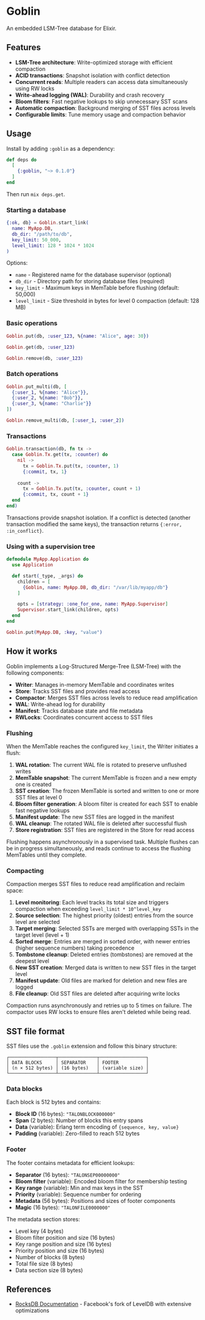 # Goblin

An embedded LSM-Tree database for Elixir.

## Features

- **LSM-Tree architecture**: Write-optimized storage with efficient compaction
- **ACID transactions**: Snapshot isolation with conflict detection
- **Concurrent reads**: Multiple readers can access data simultaneously using RW locks
- **Write-ahead logging (WAL)**: Durability and crash recovery
- **Bloom filters**: Fast negative lookups to skip unnecessary SST scans
- **Automatic compaction**: Background merging of SST files across levels
- **Configurable limits**: Tune memory usage and compaction behavior

## Usage

Install by adding `:goblin` as a dependency:
```elixir
def deps do
  [
    {:goblin, "~> 0.1.0"}
  ]
end
```
Then run `mix deps.get`.

### Starting a database

```elixir
{:ok, db} = Goblin.start_link(
  name: MyApp.DB,
  db_dir: "/path/to/db",
  key_limit: 50_000,
  level_limit: 128 * 1024 * 1024
)
```

Options:
- `name` - Registered name for the database supervisor (optional)
- `db_dir` - Directory path for storing database files (required)
- `key_limit` - Maximum keys in MemTable before flushing (default: 50,000)
- `level_limit` - Size threshold in bytes for level 0 compaction (default: 128 MB)

### Basic operations

```elixir
Goblin.put(db, :user_123, %{name: "Alice", age: 30})

Goblin.get(db, :user_123)

Goblin.remove(db, :user_123)
```

### Batch operations

```elixir
Goblin.put_multi(db, [
  {:user_1, %{name: "Alice"}},
  {:user_2, %{name: "Bob"}},
  {:user_3, %{name: "Charlie"}}
])

Goblin.remove_multi(db, [:user_1, :user_2])
```

### Transactions

```elixir
Goblin.transaction(db, fn tx ->
  case Goblin.Tx.get(tx, :counter) do
    nil ->
      tx = Goblin.Tx.put(tx, :counter, 1)
      {:commit, tx, 1}
    
    count ->
      tx = Goblin.Tx.put(tx, :counter, count + 1)
      {:commit, tx, count + 1}
  end
end)
```

Transactions provide snapshot isolation. If a conflict is detected (another transaction modified the same keys), the transaction returns `{:error, :in_conflict}`.

### Using with a supervision tree

```elixir
defmodule MyApp.Application do
  use Application

  def start(_type, _args) do
    children = [
      {Goblin, name: MyApp.DB, db_dir: "/var/lib/myapp/db"}
    ]

    opts = [strategy: :one_for_one, name: MyApp.Supervisor]
    Supervisor.start_link(children, opts)
  end
end

Goblin.put(MyApp.DB, :key, "value")
```

## How it works

Goblin implements a Log-Structured Merge-Tree (LSM-Tree) with the following components:

- **Writer**: Manages in-memory MemTable and coordinates writes
- **Store**: Tracks SST files and provides read access
- **Compactor**: Merges SST files across levels to reduce read amplification
- **WAL**: Write-ahead log for durability
- **Manifest**: Tracks database state and file metadata
- **RWLocks**: Coordinates concurrent access to SST files

### Flushing

When the MemTable reaches the configured `key_limit`, the Writer initiates a flush:

1. **WAL rotation**: The current WAL file is rotated to preserve unflushed writes
2. **MemTable snapshot**: The current MemTable is frozen and a new empty one is created
3. **SST creation**: The frozen MemTable is sorted and written to one or more SST files at level 0
4. **Bloom filter generation**: A bloom filter is created for each SST to enable fast negative lookups
5. **Manifest update**: The new SST files are logged in the manifest
6. **WAL cleanup**: The rotated WAL file is deleted after successful flush
7. **Store registration**: SST files are registered in the Store for read access

Flushing happens asynchronously in a supervised task. Multiple flushes can be in progress simultaneously, and reads continue to access the flushing MemTables until they complete.

### Compacting

Compaction merges SST files to reduce read amplification and reclaim space:

1. **Level monitoring**: Each level tracks its total size and triggers compaction when exceeding `level_limit * 10^level_key`
2. **Source selection**: The highest priority (oldest) entries from the source level are selected
3. **Target merging**: Selected SSTs are merged with overlapping SSTs in the target level (level + 1)
4. **Sorted merge**: Entries are merged in sorted order, with newer entries (higher sequence numbers) taking precedence
5. **Tombstone cleanup**: Deleted entries (tombstones) are removed at the deepest level
6. **New SST creation**: Merged data is written to new SST files in the target level
7. **Manifest update**: Old files are marked for deletion and new files are logged
8. **File cleanup**: Old SST files are deleted after acquiring write locks

Compaction runs asynchronously and retries up to 5 times on failure. The compactor uses RW locks to ensure files aren't deleted while being read.

## SST file format

SST files use the `.goblin` extension and follow this binary structure:

```
┌─────────────────┬──────────────┬─────────────────┐
│ DATA BLOCKS     │ SEPARATOR    │ FOOTER          │
│ (n × 512 bytes) │ (16 bytes)   │ (variable size) │
└─────────────────┴──────────────┴─────────────────┘
```

### Data blocks

Each block is 512 bytes and contains:
- **Block ID** (16 bytes): `"TALONBLOCK000000"`
- **Span** (2 bytes): Number of blocks this entry spans
- **Data** (variable): Erlang term encoding of `{sequence, key, value}`
- **Padding** (variable): Zero-filled to reach 512 bytes

### Footer

The footer contains metadata for efficient lookups:
- **Separator** (16 bytes): `"TALONSEP00000000"`
- **Bloom filter** (variable): Encoded bloom filter for membership testing
- **Key range** (variable): Min and max keys in the SST
- **Priority** (variable): Sequence number for ordering
- **Metadata** (56 bytes): Positions and sizes of footer components
- **Magic** (16 bytes): `"TALONFILE0000000"`

The metadata section stores:
- Level key (4 bytes)
- Bloom filter position and size (16 bytes)
- Key range position and size (16 bytes)
- Priority position and size (16 bytes)
- Number of blocks (8 bytes)
- Total file size (8 bytes)
- Data section size (8 bytes)

## References

- [RocksDB Documentation](https://github.com/facebook/rocksdb/wiki) - Facebook's fork of LevelDB with extensive optimizations
